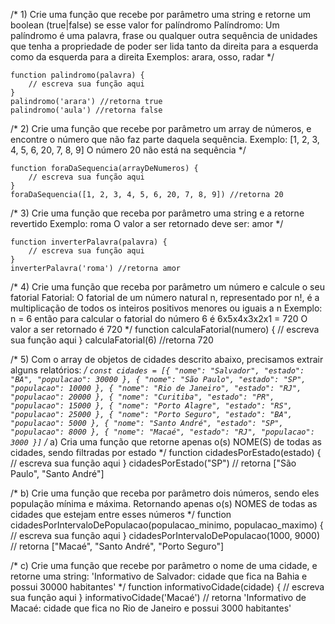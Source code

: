 /* 1) Crie uma função que recebe por parâmetro uma string e retorne um boolean (true|false) se esse valor for palíndromo
	Palíndromo: Um palíndromo é uma palavra, frase ou qualquer outra sequência de unidades que tenha a propriedade de poder ser lida tanto da direita para a esquerda como da esquerda para a direita
	Exemplos: arara, osso, radar */
	
	function palindromo(palavra) {
		// escreva sua função aqui
	}
	palindromo('arara') //retorna true
	palindromo('aula') //retorna false
/* 
2) Crie uma função que recebe por parâmetro um array de números, e encontre o número que não faz parte daquela sequência.
	Exemplo: [1, 2, 3, 4, 5, 6, 20, 7, 8, 9]
	O número 20 não está na sequência */
  
	function foraDaSequencia(arrayDeNumeros) {
		// escreva sua função aqui
	}
	foraDaSequencia([1, 2, 3, 4, 5, 6, 20, 7, 8, 9]) //retorna 20

/* 3) Crie uma função que receba por parâmetro uma string e a retorne revertido 
	Exemplo: roma
	O valor a ser retornado deve ser: amor */

	function inverterPalavra(palavra) {
		// escreva sua função aqui
	}
	inverterPalavra('roma') //retorna amor
 
/* 4) Crie uma função que receba por parâmetro um número e calcule o seu fatorial
	Fatorial: O fatorial de um número natural n, representado por n!, é a multiplicação de todos os inteiros positivos menores ou iguais a n
	Exemplo: n = 6 então para calcular o fatorial do número 6 é 6x5x4x3x2x1 = 720
	O valor a ser retornado é 720
 */
	function calculaFatorial(numero) {
		// escreva sua função aqui
	}
	calculaFatorial(6) //retorna 720
	
/* 5) Com o array de objetos de cidades descrito abaixo, precisamos extrair alguns relatórios: */
	```
	const cidades = [{
	  "nome": "Salvador",
	  "estado": "BA",
	  "populacao": 30000
	}, {
	  "nome": "São Paulo",
	  "estado": "SP",
	  "populacao": 10000
	}, {
	  "nome": "Rio de Janeiro",
	  "estado": "RJ",
	  "populacao": 20000
	}, {
	  "nome": "Curitiba",
	  "estado": "PR",
	  "populacao": 15000
	}, {
	  "nome": "Porto Alagre",
	  "estado": "RS",
	  "populacao": 25000
	}, {
	  "nome": "Porto Seguro",
	  "estado": "BA",
	  "populacao": 5000
	},
	{
	  "nome": "Santo André",
	  "estado": "SP",
	  "populacao": 8000
	}, {
	  "nome": "Macaé",
	  "estado": "RJ",
	  "populacao": 3000
	}]
	```
/* 	a) Cria uma função que retorne apenas o(s) NOME(S) de todas as cidades, sendo filtradas por estado */
  function cidadesPorEstado(estado) {
		// escreva sua função aqui
	}
  cidadesPorEstado("SP") // retorna ["São Paulo", "Santo André"]
  
  /* b) Crie uma função que receba por parâmetro dois números, sendo eles população mínima e máxima. Retornando apenas o(s) NOMES de todas as cidades que estejam entre esses números */
  function cidadesPorIntervaloDePopulacao(populacao_minimo, populacao_maximo) {
		// escreva sua função aqui
	}
  cidadesPorIntervaloDePopulacao(1000, 9000) // retorna ["Macaé", "Santo André", "Porto Seguro"]
  
  /* c) Crie uma função que recebe por parâmetro o nome de uma cidade, e retorne uma string: 'Informativo de Salvador: cidade que fica na Bahia e possui 30000 habitantes' */
  function informativoCidade(cidade) {
		// escreva sua função aqui
	}
  informativoCidade('Macaé') // retorna 'Informativo de Macaé: cidade que fica no Rio de Janeiro e possui 3000 habitantes'
